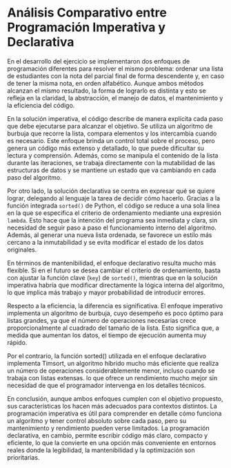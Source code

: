 # Análisis Comparativo entre Programación Imperativa y Declarativa

En el desarrollo del ejercicio se implementaron dos enfoques de programación diferentes para resolver el mismo problema: ordenar una lista de estudiantes con la nota del parcial final de forma descendente y, en caso de tener la misma nota, en orden alfabético. Aunque ambos métodos alcanzan el mismo resultado, la forma de lograrlo es distinta y esto se refleja en la claridad, la abstracción, el manejo de datos, el mantenimiento y la eficiencia del código.

En la solución imperativa, el código describe de manera explícita cada paso que debe ejecutarse para alcanzar el objetivo. Se utiliza un algoritmo de burbuja que recorre la lista, compara elementos y los intercambia cuando es necesario. Este enfoque brinda un control total sobre el proceso, pero genera un código más extenso y detallado, lo que puede dificultar su lectura y comprensión. Además, como se manipula el contenido de la lista durante las iteraciones, se trabaja directamente con la mutabilidad de las estructuras de datos y se mantiene un estado que va cambiando en cada paso del algoritmo.

Por otro lado, la solución declarativa se centra en expresar qué se quiere lograr, delegando al lenguaje la tarea de decidir cómo hacerlo. Gracias a la función integrada `sorted()` de Python, el código se reduce a una sola línea en la que se especifica el criterio de ordenamiento mediante una expresión `lambda`. Esto hace que la intención del programa sea inmediata y clara, sin necesidad de seguir paso a paso el funcionamiento interno del algoritmo. Además, al generar una nueva lista ordenada, se favorece un estilo más cercano a la inmutabilidad y se evita modificar el estado de los datos originales.

En términos de mantenibilidad, el enfoque declarativo resulta mucho más flexible. Si en el futuro se desea cambiar el criterio de ordenamiento, basta con ajustar la función clave (`key`) de `sorted()`, mientras que en la solución imperativa habría que modificar directamente la lógica interna del algoritmo, lo que implica más trabajo y mayor probabilidad de introducir errores.

Respecto a la eficiencia, la diferencia es significativa. El enfoque imperativo implementa un algoritmo de burbuja, cuyo desempeño es poco óptimo para listas grandes, ya que el número de operaciones necesarias crece proporcionalmente al cuadrado del tamaño de la lista. Esto significa que, a medida que aumentan los datos, el tiempo de ejecución aumenta muy rápido.

Por el contrario, la función sorted() utilizada en el enfoque declarativo implementa Timsort, un algoritmo híbrido mucho más eficiente que realiza un número de operaciones considerablemente menor, incluso cuando se trabaja con listas extensas. lo que ofrece un rendimiento mucho mejor sin necesidad de que el programador intervenga en los detalles técnicos.

En conclusión, aunque ambos enfoques cumplen con el objetivo propuesto, sus características los hacen más adecuados para contextos distintos. La programación imperativa es útil para comprender en detalle cómo funciona un algoritmo y tener control absoluto sobre cada paso, pero su mantenimiento y rendimiento pueden verse limitados. La programación declarativa, en cambio, permite escribir código más claro, compacto y eficiente, lo que la convierte en una opción más conveniente en entornos reales donde la legibilidad, la mantenibilidad y la optimización son prioritarias.

